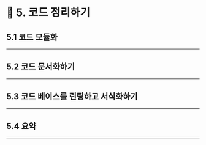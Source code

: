 # 🚦 5. 코드 정리하기

## 5.1 코드 모듈화

---



## 5.2 코드 문서화하기

---



## 5.3 코드 베이스를 린팅하고 서식화하기

---



## 5.4 요약

---

